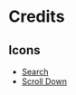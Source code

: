 # Credits

## Icons

* [Search](https://thenounproject.com/icon/950829/)
* [Scroll Down](https://thenounproject.com/icon/1076474/)
